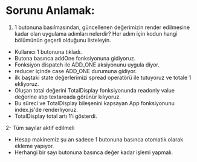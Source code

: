 # Sorunu Anlamak:
1. 1 butonuna basılmasından, güncellenen değerimizin render edilmesine kadar olan uygulama adımları nelerdir? 
Her adım için kodun hangi bölümünün geçerli olduğunu listeleyin.
* Kullanıcı 1 butonuna tıkladı.
* Butona basınca addOne fonksiyonuna gidiyoruz. 
* Fonksiyon dispatch ile ADD_ONE aksiyonunu uygula diyor.
* reducer içinde case ADD_ONE durumuna gidiyor.
* ilk baştaki state değerlerimizi spread operatörü ile tutuyoruz ve totale 1 ekliyoruz.
* Oluşan total değerini TotalDisplay fonksiyonunda readonly value değerine atıp textareada görünür kılıyoruz.
* Bu süreci ve TotalDisplay bileşenini kapsayan App fonksiyonunu index.js'de renderlıyoruz.
* TotalDisplay total artı 1'i gösterdi.

2- Tüm sayılar aktif edilmeli
* Hesap makinemiz şu an sadece 1 butonuna basınca otomatik olarak ekleme yapıyor. 
* Herhangi bir sayı butonuna basınca değer kadar işlemi yapmalı.
